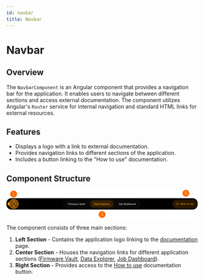 ```yaml
---
id: navbar
title: Navbar
---
```


# Navbar

## Overview
The `NavbarComponent` is an Angular component that provides a navigation bar for the application. It enables users to navigate between different sections and access external documentation. The component utilizes Angular's `Router` service for internal navigation and standard HTML links for external resources.

## Features
- Displays a logo with a link to external documentation.
- Provides navigation links to different sections of the application.
- Includes a button linking to the "How to use" documentation.

## Component Structure

![Navbar Component Structure](img/navbar.png)

The component consists of three main sections:
1. **Left Section** - Contains the application logo linking to the [documentation](../../) page.
2. **Center Section** - Houses the navigation links for different application sections ([Firmware Vault](./firmwarevault.md), [Data Explorer](./dataexplorer.md), [Job Dashboard](./jobdashboard.md)).
3. **Right Section** - Provides access to the [How to use](../Getting%20Started/howtouse.md) documentation button.